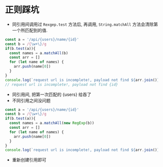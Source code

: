 # 正则踩坑
* 同引用间调用过 `Rexgep.test` 方法后, 再调用, `String.matchAll` 方法会清除第一个所匹配到的值. 
```ts
const a = '/api/{users}/name/{id}'
const b = /{\w+\}/g
if(b.test(a)){
  const names = a.matchAll(b)
  const arr = []
  for (let name of names) {
    arr.push(name[0])
  }
}
console.log(`request url is incomplete!, payload not find ${arr.join()}`)
// request url is incomplete!, payload not find {id}
```
* 同引用间, 把第一次匹配的 {users} 给吞了
* 不同引用之间没问题

```ts
const a = '/api/{users}/name/{id}'
const b = /{\w+\}/g
if(b.test(a)){
  const names = a.matchAll(new RegExp(b))
  const arr = []
  for (let name of names) {
    arr.push(name[0])
  }
}
console.log(`request url is incomplete!, payload not find ${arr.join()}`)
```
* 重新创建引用即可